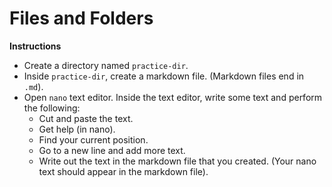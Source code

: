 # Files and Folders

**Instructions**
* Create a directory named `practice-dir`. 
* Inside `practice-dir`, create a markdown file. (Markdown files end in `.md`). 
* Open `nano` text editor. Inside the text editor, write some text and perform the following: 
    * Cut and paste the text.
    * Get help (in nano). 
    * Find your current position.
    * Go to a new line and add more text. 
    * Write out the text in the markdown file that you created. (Your nano text should appear in the markdown file).